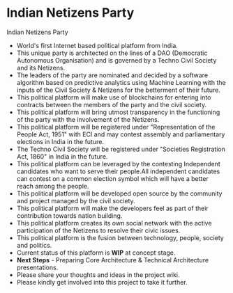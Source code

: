 # Indian Netizens Party
Indian Netizens Party

* World's first Internet based political platform from India.
* This unique party is architected on the lines of a DAO (Democratic Autonomous Organisation) and is governed by a Techno Civil Society and its Netizens.
* The leaders of the party are nominated and decided by a software algorithm based on predictive analytics using Machine Learning with the inputs of the Civil Society & Netizens for the betterment of their future.
* This political platform will make use of blockchains for entering into contracts between the members of the party and the civil society.
* This political platform will bring utmost transparency in the functioning of the party with the involvement of the Netizens.
* This political platform will be registered under "Representation of the People Act, 1951" with ECI and may contest assembly and parliamentary elections in India in the future.
* The Techno Civil Society will be registered under "Societies Registration Act, 1860" in India in the future.
* This political platform can be leveraged by the contesting Independent candidates who want to serve their people.All independent candidates can contest on a common election symbol which will have a better reach among the people.
* This political platform will be developed open source by the community and project managed by the civil society.
* This political platform will make the developers feel as part of their contribution towards nation building.
* This political platform creates its own social network with the active  participation of the Netizens to resolve their civic issues.
* This political platform is the fusion between technology, people, society and politics.
* Current status of this platform is **WIP** at concept stage.
* **Next Steps** - Preparing Core Architecture & Technical Architecture presentations.
* Please share your thoughts and ideas in the project wiki.
* Please kindly get involved into this project to take it further.





